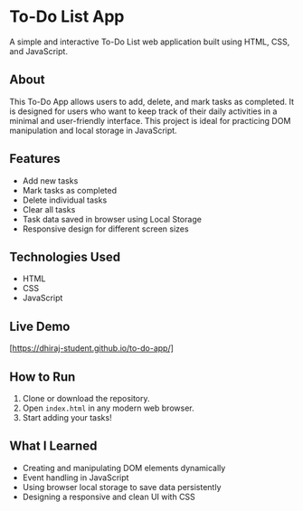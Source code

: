 # To-Do List App

A simple and interactive To-Do List web application built using HTML, CSS, and JavaScript.

## About

This To-Do App allows users to add, delete, and mark tasks as completed. It is designed for users who want to keep track of their daily activities in a minimal and user-friendly interface. This project is ideal for practicing DOM manipulation and local storage in JavaScript.

## Features

- Add new tasks  
- Mark tasks as completed  
- Delete individual tasks  
- Clear all tasks  
- Task data saved in browser using Local Storage  
- Responsive design for different screen sizes  

## Technologies Used

- HTML  
- CSS  
- JavaScript  
## Live Demo
[https://dhiraj-student.github.io/to-do-app/]
## How to Run

1. Clone or download the repository.  
2. Open `index.html` in any modern web browser.  
3. Start adding your tasks!

## What I Learned

- Creating and manipulating DOM elements dynamically  
- Event handling in JavaScript  
- Using browser local storage to save data persistently  
- Designing a responsive and clean UI with CSS  


